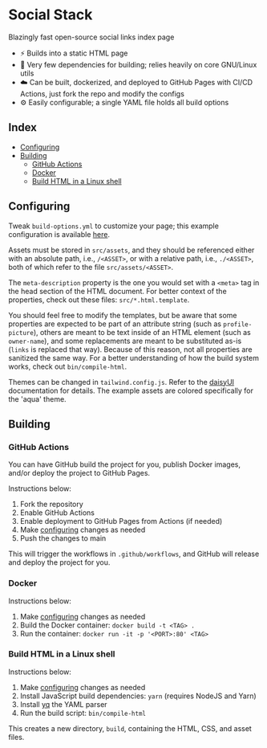# Social Stack
Blazingly fast open-source social links index page

* ⚡ Builds into a static HTML page
* 🚫 Very few dependencies for building; relies heavily on core GNU/Linux utils
* ☁️ Can be built, dockerized, and deployed to GitHub Pages with CI/CD Actions,
just fork the repo and modify the configs
* ⚙️ Easily configurable; a single YAML file holds all build options

## Index
* [Configuring](#configuring)
* [Building](#building)
    * [GitHub Actions](#github-actions)
    * [Docker](#docker)
    * [Build HTML in a Linux shell](#build-html-in-a-linux-shell)

## Configuring
Tweak `build-options.yml` to customize your page; this example configuration is
available [here](https://atomicul.github.io/social-stack).

Assets must be stored in `src/assets`, and they should be referenced either with
an absolute path, i.e., `/<ASSET>`, or with a relative path, i.e., `./<ASSET>`, both
of which refer to the file `src/assets/<ASSET>`.

The `meta-description` property is the one you would set with a `<meta>` tag in
the head section of the HTML document. For better context of the properties, check
out these files: `src/*.html.template`.

You should feel free to modify the templates, but be aware that some properties
are expected to be part of an attribute string (such as `profile-picture`), others
are meant to be text inside of an HTML element (such as `owner-name`), and some
replacements are meant to be substituted as-is (`links` is replaced that way).
Because of this reason, not all properties are sanitized the same way. For a better
understanding of how the build system works, check out `bin/compile-html`.

Themes can be changed in `tailwind.config.js`. Refer to
the [daisyUI](https://v4.daisyui.com/docs/themes) documentation
for details. The example assets are colored specifically for
the 'aqua' theme.

## Building
### GitHub Actions
You can have GitHub build the project for you, publish Docker images, and/or
deploy the project to GitHub Pages.

Instructions below:
1. Fork the repository
2. Enable GitHub Actions
3. Enable deployment to GitHub Pages from Actions (if needed)
4. Make [configuring](#configuring) changes as needed
5. Push the changes to main

This will trigger the workflows in `.github/workflows`, and GitHub will release
and deploy the project for you.

### Docker
Instructions below:
1. Make [configuring](#configuring) changes as needed
2. Build the Docker container: `docker build -t <TAG> .`
3. Run the container: `docker run -it -p '<PORT>:80' <TAG>`

### Build HTML in a Linux shell
Instructions below:
1. Make [configuring](#configuring) changes as needed
2. Install JavaScript build dependencies: `yarn` (requires NodeJS and Yarn)
3. Install [yq](https://github.com/mikefarah/yq) the YAML parser
4. Run the build script: `bin/compile-html`

This creates a new directory, `build`, containing the HTML, CSS, and asset files.
